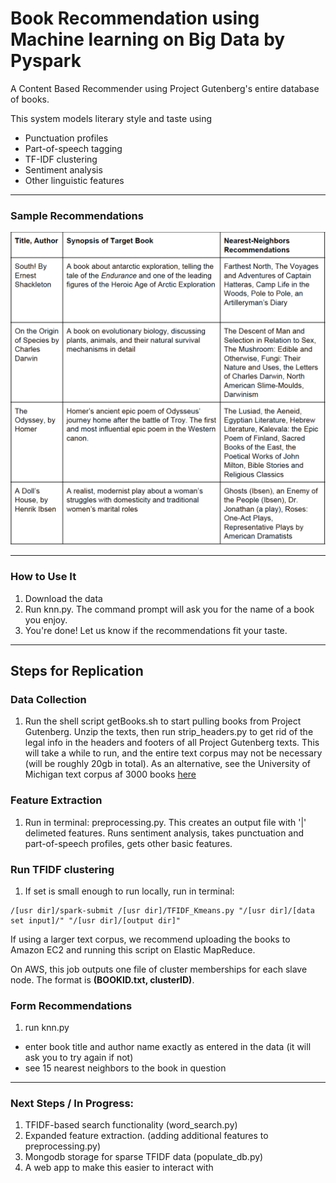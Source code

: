 # Book Recommendation using Machine learning on Big Data by Pyspark
A Content Based Recommender using Project Gutenberg's entire database of books.

This system models literary style and taste using
* Punctuation profiles
* Part-of-speech tagging
* TF-IDF clustering
* Sentiment analysis
* Other linguistic features

-----------

### Sample Recommendations

![recommendations](images/results.png)


--- 

### How to Use It

1. Download the data
2. Run knn.py. The command prompt will ask you for the name of a book you enjoy.
3. You're done! Let us know if the recommendations fit your taste. 

--- 

## Steps for Replication

### Data Collection
1. Run the shell script getBooks.sh to start pulling books from Project Gutenberg. Unzip the texts, then run strip_headers.py to get rid of the legal info in the headers and footers of all Project Gutenberg texts. This will take a while to run, and the entire text corpus may not be necessary (will be roughly 20gb in total). As an alternative, see the University of Michigan text corpus af 3000 books [here](http://web.eecs.umich.edu/~lahiri/gutenberg_dataset.html)

### Feature Extraction
1. Run in terminal: preprocessing.py. This creates an output file with '|' delimeted features. Runs sentiment analysis, takes punctuation and part-of-speech profiles, gets other basic features.

### Run TFIDF clustering
1. If set is small enough to run locally, run in terminal: 

```
/[usr dir]/spark-submit /[usr dir]/TFIDF_Kmeans.py "/[usr dir]/[data set input]/" "/[usr dir]/[output dir]"
```
If using a larger text corpus, we recommend uploading the books to Amazon EC2 and running this script on Elastic MapReduce.

On AWS, this job outputs one file of cluster memberships for each slave node. The format is **(BOOKID.txt, clusterID)**.

### Form Recommendations
1. run knn.py
- enter book title and author name exactly as entered in the data (it will ask you to try again if not)
- see 15 nearest neighbors to the book in question

--------

### Next Steps / In Progress:
1. TFIDF-based search functionality (word_search.py)
2. Expanded feature extraction. (adding additional features to preprocessing.py)
3. Mongodb storage for sparse TFIDF data (populate_db.py)
4. A web app to make this easier to interact with 



